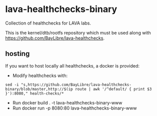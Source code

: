 # lava-healthchecks-binary

Collection of healthchecks for LAVA labs.

This is the kernel/dtb/rootfs repository which must be used along with https://github.com/BayLibre/lava-healthchecks.

## hosting

If you want to host locally all healthchecks, a docker is provided:

* Modify healthchecks with:
```
sed -i "s,https://github.com/BayLibre/lava-healthchecks-binary/blob/master,http://$(ip route | awk '/^default/ { print $3 }'):8080," health-checks/*
```
* Run docker build . -t lava-healthchecks-binary-www
* Run docker run -p 8080:80 lava-healthchecks-binary-www
